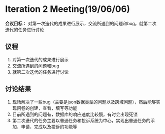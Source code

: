 # Iteration 2 Meeting(19/06/06)

**会议目标：** 对第一次迭代的成果进行展示，交流所遇到的问题和bug，就第二次迭代的任务进行讨论

## 议程

1. 对第一次迭代的成果进行展示
2. 交流所遇到的问题和bug
3. 就第二次迭代的任务进行讨论

## 讨论结果

1. 现场解决了一些bug（主要是json数据类型的问题以及跨域问题），然后能够实现问卷的创建，查看，填写等功能
2. 目前所遇到的问题有，数据库的响应速度比较慢，有时会出现死锁
3. 第二次迭代的任务主要以普通任务和投诉系统为中心，实现出普通任务的添加，申请，完成以及投诉的功能等